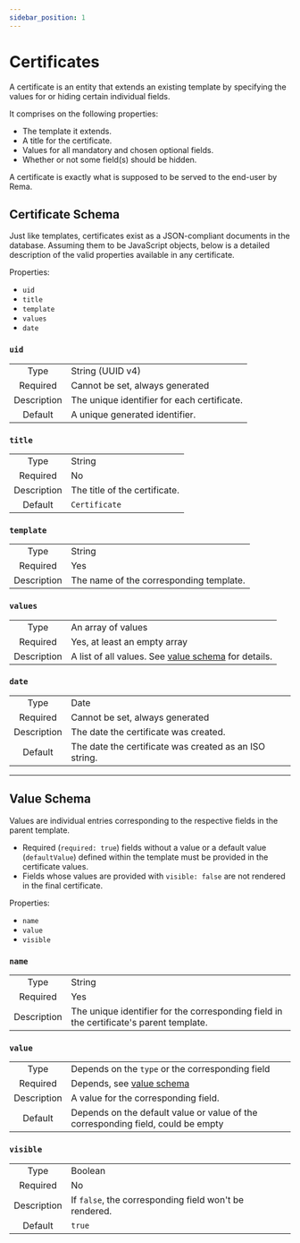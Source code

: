 ```yaml
---
sidebar_position: 1
---
```


# Certificates
A certificate is an entity that extends an existing template by
specifying the values for or hiding certain individual fields.

It comprises on the following properties:
- The template it extends.
- A title for the certificate.
- Values for all mandatory and chosen optional fields.
- Whether or not some field(s) should be hidden.

A certificate is exactly what is supposed to be served to the end-user
by Rema.

## Certificate Schema
Just like templates, certificates exist as a JSON-compliant documents in the
database. Assuming them to be JavaScript objects, below is a detailed description
of the valid properties available in any certificate.

Properties:
- `uid`
- `title`
- `template`
- `values`
- `date`

### `uid`
| | |
| :---: | --- |
| Type | String (UUID v4) |
| Required | Cannot be set, always generated |
| Description | The unique identifier for each certificate. |
| Default | A unique generated identifier. |

### `title`
| | |
| :---: | --- |
| Type | String |
| Required | No |
| Description | The title of the certificate. |
| Default | `Certificate` |

### `template`
| | |
| :---: | --- |
| Type | String |
| Required | Yes |
| Description | The name of the corresponding template. |

### `values`
| | |
| :---: | --- |
| Type | An array of values |
| Required | Yes, at least an empty array |
| Description | A list of all values. See [value schema](#value-schema) for details. |

### `date`
| | |
| :---: | --- |
| Type | Date |
| Required | Cannot be set, always generated |
| Description | The date the certificate was created. |
| Default | The date the certificate was created as an ISO string. |

---

## Value Schema
Values are individual entries corresponding to the respective
fields in the parent template.

- Required (`required: true`) fields
  without a value or a default value (`defaultValue`) defined
  within the template must be provided in the certificate values.
- Fields whose values are provided with `visible: false` are not
  rendered in the final certificate.

Properties:
- `name`
- `value`
- `visible`

### `name`
| | |
| :---: | --- |
| Type | String |
| Required | Yes |
| Description | The unique identifier for the corresponding field in the certificate's parent template. |

### `value`
| | |
| :---: | --- |
| Type | Depends on the `type` or the corresponding field |
| Required | Depends, see [value schema](#value-schema) |
| Description | A value for the corresponding field. |
| Default | Depends on the default value or value of the corresponding field, could be empty |

### `visible`
| | |
| :---: | --- |
| Type | Boolean |
| Required | No |
| Description | If `false`, the corresponding field won't be rendered. |
| Default | `true` |